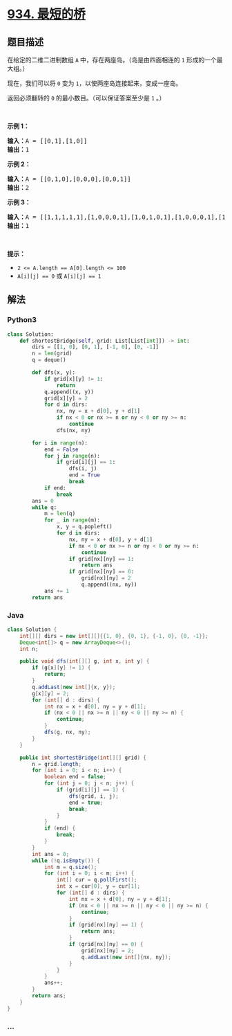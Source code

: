 # [934. 最短的桥](https://leetcode-cn.com/problems/shortest-bridge)



## 题目描述

<!-- 这里写题目描述 -->

<p>在给定的二维二进制数组 <code>A</code> 中，存在两座岛。（岛是由四面相连的 <code>1</code> 形成的一个最大组。）</p>

<p>现在，我们可以将 <code>0</code> 变为 <code>1</code>，以使两座岛连接起来，变成一座岛。</p>

<p>返回必须翻转的 <code>0</code> 的最小数目。（可以保证答案至少是 <code>1</code> 。）</p>

<p> </p>

<p><strong>示例 1：</strong></p>

<pre>
<strong>输入：</strong>A = [[0,1],[1,0]]
<strong>输出：</strong>1
</pre>

<p><strong>示例 2：</strong></p>

<pre>
<strong>输入：</strong>A = [[0,1,0],[0,0,0],[0,0,1]]
<strong>输出：</strong>2
</pre>

<p><strong>示例 3：</strong></p>

<pre>
<strong>输入：</strong>A = [[1,1,1,1,1],[1,0,0,0,1],[1,0,1,0,1],[1,0,0,0,1],[1,1,1,1,1]]
<strong>输出：</strong>1</pre>

<p> </p>

<p><strong>提示：</strong></p>

<ul>
	<li><code>2 <= A.length == A[0].length <= 100</code></li>
	<li><code>A[i][j] == 0</code> 或 <code>A[i][j] == 1</code></li>
</ul>


## 解法

<!-- 这里可写通用的实现逻辑 -->

<!-- tabs:start -->

### **Python3**

<!-- 这里可写当前语言的特殊实现逻辑 -->

```python
class Solution:
    def shortestBridge(self, grid: List[List[int]]) -> int:
        dirs = [[1, 0], [0, 1], [-1, 0], [0, -1]]
        n = len(grid)
        q = deque()

        def dfs(x, y):
            if grid[x][y] != 1:
                return
            q.append((x, y))
            grid[x][y] = 2
            for d in dirs:
                nx, ny = x + d[0], y + d[1]
                if nx < 0 or nx >= n or ny < 0 or ny >= n:
                    continue
                dfs(nx, ny)

        for i in range(n):
            end = False
            for j in range(n):
                if grid[i][j] == 1:
                    dfs(i, j)
                    end = True
                    break
            if end:
                break
        ans = 0
        while q:
            m = len(q)
            for _ in range(m):
                x, y = q.popleft()
                for d in dirs:
                    nx, ny = x + d[0], y + d[1]
                    if nx < 0 or nx >= n or ny < 0 or ny >= n:
                        continue
                    if grid[nx][ny] == 1:
                        return ans
                    if grid[nx][ny] == 0:
                        grid[nx][ny] = 2
                        q.append((nx, ny))
            ans += 1
        return ans
```

### **Java**

<!-- 这里可写当前语言的特殊实现逻辑 -->

```java
class Solution {
    int[][] dirs = new int[][]{{1, 0}, {0, 1}, {-1, 0}, {0, -1}};
    Deque<int[]> q = new ArrayDeque<>();
    int n;

    public void dfs(int[][] g, int x, int y) {
        if (g[x][y] != 1) {
            return;
        }
        q.addLast(new int[]{x, y});
        g[x][y] = 2;
        for (int[] d : dirs) {
            int nx = x + d[0], ny = y + d[1];
            if (nx < 0 || nx >= n || ny < 0 || ny >= n) {
                continue;
            }
            dfs(g, nx, ny);
        }
    }

    public int shortestBridge(int[][] grid) {
        n = grid.length;
        for (int i = 0; i < n; i++) {
            boolean end = false;
            for (int j = 0; j < n; j++) {
                if (grid[i][j] == 1) {
                    dfs(grid, i, j);
                    end = true;
                    break;
                }
            }
            if (end) {
                break;
            }
        }
        int ans = 0;
        while (!q.isEmpty()) {
            int m = q.size();
            for (int i = 0; i < m; i++) {
                int[] cur = q.pollFirst();
                int x = cur[0], y = cur[1];
                for (int[] d : dirs) {
                    int nx = x + d[0], ny = y + d[1];
                    if (nx < 0 || nx >= n || ny < 0 || ny >= n) {
                        continue;
                    }
                    if (grid[nx][ny] == 1) {
                        return ans;
                    }
                    if (grid[nx][ny] == 0) {
                        grid[nx][ny] = 2;
                        q.addLast(new int[]{nx, ny});
                    }
                }
            }
            ans++;
        }
        return ans;
    }
}
```

### **...**

```

```

<!-- tabs:end -->
